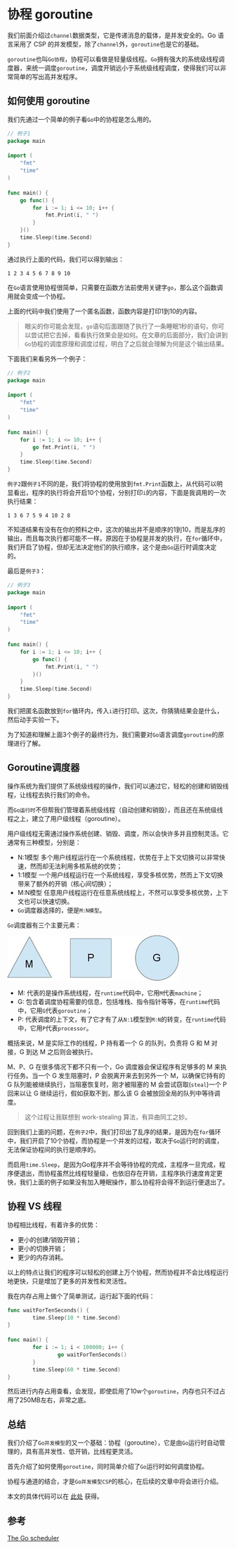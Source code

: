 # 协程 goroutine

我们前面介绍过`channel`数据类型，它是传递消息的载体，是并发安全的。Go 语言采用了 CSP 的并发模型，除了`channel`外，`goroutine`也是它的基础。

`goroutine`也叫`Go协程`，协程可以看做是轻量级线程。`Go`拥有强大的系统级线程调度器，来统一调度`goroutine`，调度开销远小于系统级线程调度，使得我们可以非常简单的写出高并发程序。

## 如何使用 goroutine

我们先通过一个简单的例子看`Go`中的协程是怎么用的。

```Go
// 例子1
package main

import (
	"fmt"
	"time"
)

func main() {
	go func() {
		for i := 1; i <= 10; i++ {
			fmt.Print(i, " ")
		}
	}()
	time.Sleep(time.Second)
}
```

通过执行上面的代码，我们可以得到输出：

```
1 2 3 4 5 6 7 8 9 10
```

在`Go`语言使用协程很简单，只需要在函数方法前使用关键字`go`，那么这个函数调用就会变成一个协程。

上面的代码中我们使用了一个匿名函数，函数内容是打印1到10的内容。

> 眼尖的你可能会发现，`go`语句后面跟随了执行了一条睡眠1秒的语句，你可以尝试把它去掉，看看执行效果会是如何。在文章的后面部分，我们会讲到`Go`协程的调度原理和调度过程，明白了之后就会理解为何是这个输出结果。

下面我们来看另外一个例子：

```Go
// 例子2
package main

import (
	"fmt"
	"time"
)

func main() {
	for i := 1; i <= 10; i++ {
		go fmt.Print(i, " ")
	}
	time.Sleep(time.Second)
}
```

`例子2`跟`例子1`不同的是，我们将协程的使用放到`fmt.Print`函数上，从代码可以明显看出，程序的执行将会开启10个协程，分别打印`i`的内容，下面是我调用的一次执行结果：

```
1 3 6 7 5 9 4 10 2 8
```

不知道结果有没有在你的预料之中，这次的输出并不是顺序的1到10，而是乱序的输出，而且每次执行都可能不一样。原因在于协程是并发的执行，在`for`循环中，我们开启了协程，但却无法决定他们的执行顺序，这个是由`Go`运行时调度决定的。

最后是`例子3`：

```Go
// 例子3
package main

import (
	"fmt"
	"time"
)

func main() {
	for i := 1; i <= 10; i++ {
		go func() {
			fmt.Print(i, " ")
		}()
	}
	time.Sleep(time.Second)
}
```

我们把匿名函数放到`for`循环内，传入`i`进行打印。这次，你猜猜结果会是什么，然后动手实验一下。

为了知道和理解上面3个例子的最终行为，我们需要对`Go`语言调度`goroutine`的原理进行了解。

## Goroutine调度器

操作系统为我们提供了系统级线程的操作，我们可以通过它，轻松的创建和销毁线程，让线程去执行我们的命令。

而`Go运行时`不但帮我们管理着系统级线程（自动创建和销毁），而且还在系统级线程之上，建立了用户级线程（goroutine）。

用户级线程无需通过操作系统创建、销毁、调度，所以会快许多并且控制灵活。它通常有三种模型，分别是：

- N:1模型
      多个用户线程运行在一个系统线程，优势在于上下文切换可以非常快速，然而却无法利用多核系统的优势；
- 1:1模型
      一个用户线程运行在一个系统线程，享受多核优势，然而上下文切换带来了额外的开销（核心间切换）；
- M:N模型
      任意用户线程运行在任意系统线程上，不然可以享受多核优势，上下文也可以快速切换。
- `Go`调度器选择的，便是`M:N模型`。

`Go`调度器有三个主要元素：

![三个主要元素](../img/goroutine_main_entities.jpg)

- M: 代表的是操作系统线程，在`runtime`代码中，它用`M`代表`machine`；
- G: 包含着调度协程需要的信息，包括堆栈、指令指针等等，在`runtime`代码中，它用`G`代表`goroutine`；
- P: 代表调度的上下文，有了它才有了从`N:1`模型到`M:N`的转变，在`runtime`代码中，它用`P`代表`processor`。

概括来说，M 是实际工作的线程，P 持有着一个 G 的队列，负责将 G 和 M 对接，G 到达 M 之后则会被执行。

M、P、G 在很多情况下都不只有一个，Go 调度器会保证程序有足够多的 M 来执行任务。当一个 G 发生阻塞时，P 会脱离开来去到另外一个 M，以确保它持有的 G 队列能被继续执行，当阻塞恢复时，刚才被阻塞的 M 会尝试窃取(`steal`)一个 P 回来以让 G 继续运行，假如获取不到，那么该 G 会被放回全局的队列中等待调度。

> 这个过程让我联想到 work-stealing 算法，有异曲同工之妙。

回到我们上面的问题，在`例子2`中，我们打印出了乱序的结果，是因为在`for`循环中，我们开启了10个协程，而协程是一个并发的过程，取决于`Go`运行时的调度，无法保证协程间的执行是顺序的。

而启用`time.Sleep`，是因为Go程序并不会等待协程的完成，主程序一旦完成，程序便退出，而协程虽然比线程轻量级，也依旧存在开销，主程序执行速度肯定更快，我们上面的例子如果没有加入睡眠操作，那么协程将会得不到运行便退出了。

## 协程 VS 线程

协程相比线程，有着许多的优势：

- 更小的创建/销毁开销；
- 更小的切换开销；
- 更少的内存消耗。

以上的特点让我们的程序可以轻松的创建上万个协程，然而协程并不会比线程运行地更快，只是增加了更多的并发性和灵活性。

我在内存占用上做个了简单测试，运行起下面的代码：

```Go
func waitForTenSeconds() {
        time.Sleep(10 * time.Second)
}

func main() {
        for i := 1; i < 100000; i++ {
                go waitForTenSeconds()
        }
        time.Sleep(60 * time.Second)
}
```

然后进行内存占用查看，会发现，即使启用了10w个`goroutine`，内存也只不过占用了250MB左右，非常之底。

## 总结

我们介绍了`Go并发模型`的又一个基础：协程（goroutine），它是由`Go`运行时自动管理的，具有高并发性、低开销，比线程更灵活。

首先介绍了如何使用`goroutine`，同时简单介绍了`Go`运行时如何调度协程。

协程与通道的结合，才是`Go并发模型CSP`的核心，在后续的文章中将会进行介绍。

本文的具体代码可以在 [此处](../code/goroutine) 获得。

## 参考

[The Go scheduler](http://morsmachine.dk/go-scheduler)

